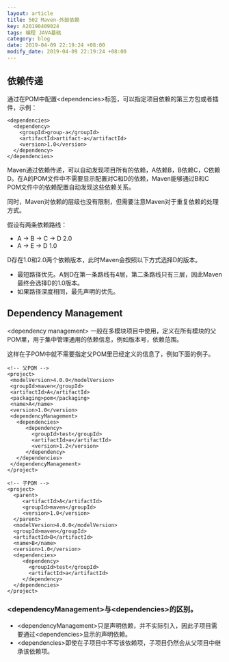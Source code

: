 ```yaml
---
layout: article
title: 502 Maven-外部依赖
key: A20190409024
tags: 编程 JAVA基础
category: blog
date: 2019-04-09 22:19:24 +08:00
modify_date: 2019-04-09 22:19:24 +08:00
---
```


## 依赖传递

通过在POM中配置\<dependencies>标签，可以指定项目依赖的第三方包或者插件，示例：

```
<dependencies>
  <dependency>
    <groupId>group-a</groupId>
    <artifactId>artifact-a</artifactId>
    <version>1.0</version>
  </dependency>
</dependencies>  
```

Maven通过依赖传递，可以自动发现项目所有的依赖，A依赖B，B依赖C，C依赖D。在A的POM文件中不需要显示配置对C和D的依赖，Maven能够通过B和C POM文件中的依赖配置自动发现这些依赖关系。

<!--more-->

同时，Maven对依赖的层级也没有限制，但需要注意Maven对于重复依赖的处理方式。

假设有两条依赖路线：

*  A -> B -> C -> D 2.0
*  A -> E -> D 1.0

D存在1.0和2.0两个依赖版本，此时Maven会按照以下方式选择D的版本。

* 最短路径优先。A到D在第一条路线有4层，第二条路线只有三层，因此Maven最终会选择D的1.0版本。
* 如果路径深度相同，最先声明的优先。

## Dependency Management

\<dependency management> 一般在多模块项目中使用，定义在所有模块的父POM里，用于集中管理通用的依赖信息，例如版本号，依赖范围。

这样在子POM中就不需要指定父POM里已经定义的信息了，例如下面的例子。

```
<!-- 父POM -->
<project>
 <modelVersion>4.0.0</modelVersion>
 <groupId>maven</groupId>
 <artifactId>A</artifactId>
 <packaging>pom</packaging>
 <name>A</name>
 <version>1.0</version>
 <dependencyManagement>
   <dependencies>
      <dependency>
        <groupId>test</groupId>
        <artifactId>a</artifactId>
        <version>1.2</version>
      </dependency>
   </dependencies>
 </dependencyManagement> 
</project>  
```

```
<!-- 子POM -->
<project>
  <parent>
     <artifactId>A</artifactId>
     <groupId>maven</groupId>
     <version>1.0</version>
  </parent>
  <modelVersion>4.0.0</modelVersion>
  <groupId>maven</groupId>
  <artifactId>B</artifactId>
  <name>B</name>
  <version>1.0</version>
  <dependencies>
     <dependency>
       <groupId>test</groupId>
       <artifactId>a</artifactId>
     </dependency>
  </dependencies>
</project> 
```

### \<dependencyManagement>与\<dependencies>的区别。

* \<dependencyManagement>只是声明依赖，并不实际引入，因此子项目需要通过\<dependencies>显示的声明依赖。
* \<dependencies>即使在子项目中不写该依赖项，子项目仍然会从父项目中继承该依赖项。



